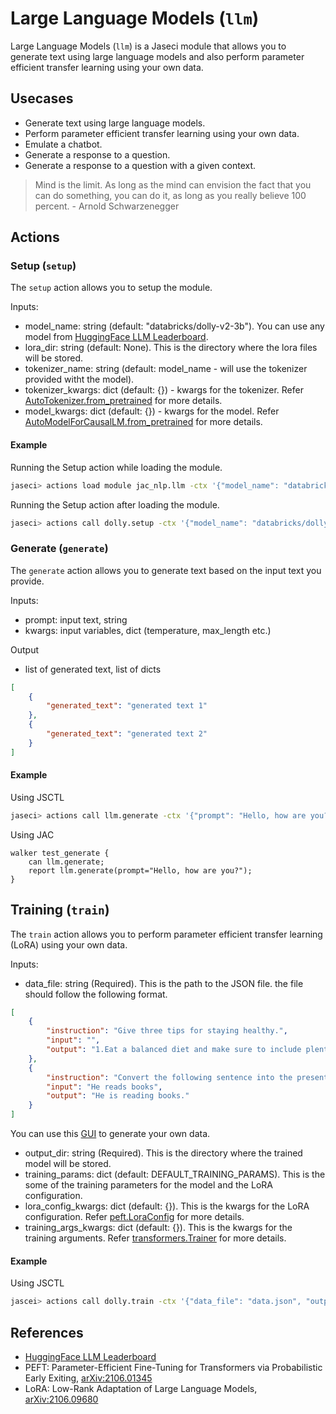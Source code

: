 # **Large Language Models (`llm`)**
Large Language Models (`llm`) is a Jaseci module that allows you to generate text using large language models and also perform parameter efficient transfer learning using your own data.
## **Usecases**
- Generate text using large language models.
- Perform parameter efficient transfer learning using your own data.
- Emulate a chatbot.
- Generate a response to a question.
- Generate a response to a question with a given context.

> Mind is the limit. As long as the mind can envision the fact that you can do something, you can do it, as long as you really believe 100 percent. - Arnold Schwarzenegger

## **Actions**
### **Setup (`setup`)**
The `setup` action allows you to setup the module.

Inputs:
- model_name: string (default: "databricks/dolly-v2-3b"). You can use any model from [HuggingFace LLM Leaderboard](https://huggingface.co/spaces/HuggingFaceH4/open_llm_leaderboard).
- lora_dir: string (default: None). This is the directory where the lora files will be stored.
- tokenizer_name: string (default: model_name - will use the tokenizer provided witht the model).
- tokenizer_kwargs: dict (default: {}) - kwargs for the tokenizer. Refer [AutoTokenizer.from_pretrained](https://huggingface.co/docs/transformers/main/en/model_doc/auto#transformers.AutoTokenizer.from_pretrained) for more details.
- model_kwargs: dict (default: {}) - kwargs for the model. Refer [AutoModelForCausalLM.from_pretrained](https://huggingface.co/docs/transformers/main/en/model_doc/auto#transformers.AutoModelForCausalLM.from_pretrained) for more details.

#### **Example**
Running the Setup action while loading the module.
```bash
jaseci> actions load module jac_nlp.llm -ctx '{"model_name": "databricks/dolly-v2-3b", "lora_dir": "dolly", "tokenizer_kwargs": {"max_length": 1024}}'
```
Running the Setup action after loading the module.
```bash
jaseci> actions call dolly.setup -ctx '{"model_name": "databricks/dolly-v2-3b", "lora_dir": "dolly", "tokenizer_kwargs": {"max_length": 1024}}'
```

### **Generate (`generate`)**
The `generate` action allows you to generate text based on the input text you provide.

Inputs:
- prompt: input text, string
- kwargs: input variables, dict (temperature, max_length etc.)

Output
- list of generated text, list of dicts
```json
[
    {
        "generated_text": "generated text 1"
    },
    {
        "generated_text": "generated text 2"
    }
]
```

#### **Example**
Using JSCTL
```bash
jaseci> actions call llm.generate -ctx '{"prompt": "Hello, how are you?"}'
```
Using JAC
```jac
walker test_generate {
    can llm.generate;
    report llm.generate(prompt="Hello, how are you?");
}
```
## **Training (`train`)**
The `train` action allows you to perform parameter efficient transfer learning (LoRA) using your own data.

Inputs:
- data_file: string (Required). This is the path to the JSON file. the file should follow the following format.
```json
[
    {
        "instruction": "Give three tips for staying healthy.",
        "input": "",
        "output": "1.Eat a balanced diet and make sure to include plenty of fruits and vegetables. \n2. Exercise regularly to keep your body active and strong. \n3. Get enough sleep and maintain a consistent sleep schedule."
    },
    {
        "instruction": "Convert the following sentence into the present continuous tense",
        "input": "He reads books",
        "output": "He is reading books."
    }
]
```
You can use this [GUI](https://github.com/gururise/AlpacaDataCleaned/tree/main/gui) to generate your own data.
- output_dir: string (Required). This is the directory where the trained model will be stored.
- training_params: dict (default: DEFAULT_TRAINING_PARAMS). This is the some of the training parameters for the model and the LoRA configuration.
- lora_config_kwargs: dict (default: {}). This is the kwargs for the LoRA configuration. Refer [peft.LoraConfig](https://huggingface.co/docs/peft/main/en/package_reference/tuners#peft.LoraConfig) for more details.
- training_args_kwargs: dict (default: {}). This is the kwargs for the training arguments. Refer [transformers.Trainer](https://huggingface.co/docs/transformers/v4.29.1/en/main_classes/trainer#transformers.Trainer) for more details.

#### **Example**
Using JSCTL
```bash
jascei> actions call dolly.train -ctx '{"data_file": "data.json", "output_dir": "output"'
```
## **References**
- [HuggingFace LLM Leaderboard](https://huggingface.co/spaces/HuggingFaceH4/open_llm_leaderboard)
- PEFT: Parameter-Efficient Fine-Tuning for Transformers via Probabilistic Early Exiting, [arXiv:2106.01345](https://arxiv.org/abs/2106.01345)
- LoRA: Low-Rank Adaptation of Large Language Models, [arXiv:2106.09680](https://arxiv.org/abs/2106.09680)